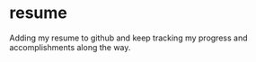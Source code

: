 # resume
Adding my resume to github and keep tracking my progress and accomplishments along the way.
